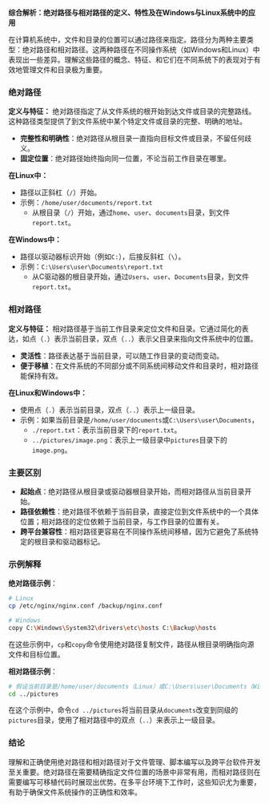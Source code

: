 **综合解析：绝对路径与相对路径的定义、特性及在Windows与Linux系统中的应用**

在计算机系统中，文件和目录的位置可以通过路径来指定。路径分为两种主要类型：绝对路径和相对路径。这两种路径在不同操作系统（如Windows和Linux）中表现出一些差异。理解这些路径的概念、特征、和它们在不同系统下的表现对于有效地管理文件和目录极为重要。

### 绝对路径

**定义与特征：**
绝对路径指定了从文件系统的根开始到达文件或目录的完整路线。这种路径类型提供了到文件系统中某个特定文件或目录的完整、明确的地址。

- **完整性和明确性**：绝对路径从根目录一直指向目标文件或目录，不留任何歧义。
- **固定位置**：绝对路径始终指向同一位置，不论当前工作目录在哪里。

**在Linux中：**
- 路径以正斜杠（`/`）开始。
- 示例：`/home/user/documents/report.txt`
  - 从根目录（`/`）开始，通过`home`、`user`、`documents`目录，到文件`report.txt`。

**在Windows中：**
- 路径以驱动器标识开始（例如`C:`），后接反斜杠（`\`）。
- 示例：`C:\Users\user\Documents\report.txt`
  - 从C驱动器的根目录开始，通过`Users`、`user`、`Documents`目录，到文件`report.txt`。

### 相对路径

**定义与特征：**
相对路径基于当前工作目录来定位文件和目录。它通过简化的表达，如点（`.`）表示当前目录，双点（`..`）表示父目录来指向文件系统中的位置。

- **灵活性**：路径表达基于当前目录，可以随工作目录的变动而变动。
- **便于移植**：在文件系统的不同部分或不同系统间移动文件和目录时，相对路径能保持有效。

**在Linux和Windows中：**
- 使用点（`.`）表示当前目录，双点（`..`）表示上一级目录。
- 示例：如果当前目录是`/home/user/documents`或`C:\Users\user\Documents`，
  - `./report.txt`：表示当前目录下的`report.txt`。
  - `../pictures/image.png`：表示上一级目录中`pictures`目录下的`image.png`。

### 主要区别

- **起始点**：绝对路径从根目录或驱动器根目录开始，而相对路径从当前目录开始。
- **路径依赖性**：绝对路径不依赖于当前目录，直接定位到文件系统中的一个具体位置；相对路径的定位依赖于当前目录，与工作目录的位置有关。
- **跨平台兼容性**：相对路径更容易在不同操作系统间移植，因为它避免了系统特定的根目录和驱动器标记。

### 示例解释

**绝对路径示例**：
```bash
# Linux
cp /etc/nginx/nginx.conf /backup/nginx.conf

# Windows
copy C:\Windows\System32\drivers\etc\hosts C:\Backup\hosts
```
在这些示例中，`cp`和`copy`命令使用绝对路径复制文件，路径从根目录明确指向源文件和目标位置。

**相对路径示例**：
```bash
# 假设当前目录是/home/user/documents（Linux）或C:\Users\user\Documents（Windows）
cd ../pictures
```
在这个示例中，命令`cd ../pictures`将当前目录从`documents`改变到同级的`pictures`目录，使用了相对路径中的双点（`..`）来表示上一级目录。

### 结论

理解和正确使用绝对路径和相对路径对于文件管理、脚本编写以及跨平台软件开发至关重要。绝对路径在需要精确指定文件位置的场景中非常有用，而相对路径则在需要编写可移植代码时展现出优势。在多平台环境下工作时，这些知识尤为重要，有助于确保文件系统操作的正确性和效率。
